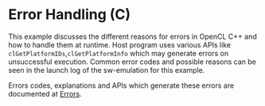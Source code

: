 Error Handling (C)
===================
This example discusses the different reasons for errors in OpenCL C++ and how to handle them at runtime. Host program uses various APIs like `clGetPlatformIDs`,`clGetPlatformInfo`  which may generate errors on unsuccessful execution. 
Common error codes  and possible reasons can be seen in the launch log of the sw-emulation for this example.

Errors codes, explanations and APIs which generate these errors are documented at
[Errors](https://www.khronos.org/registry/OpenCL/sdk/1.0/docs/man/xhtml/errors.html).
